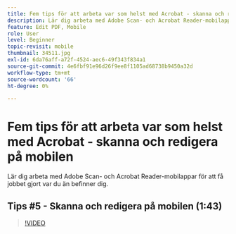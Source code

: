 ```yaml
---
title: Fem tips för att arbeta var som helst med Acrobat - skanna och redigera på mobilen
description: Lär dig arbeta med Adobe Scan- och Acrobat Reader-mobilappar för att få jobbet gjort var som helst
feature: Edit PDF, Mobile
role: User
level: Beginner
topic-revisit: mobile
thumbnail: 34511.jpg
exl-id: 6da76aff-a72f-4524-aec6-49f343f834a1
source-git-commit: 4e6fbf91e96d26f9ee8f1105ad68738b9450a32d
workflow-type: tm+mt
source-wordcount: '66'
ht-degree: 0%

---
```


# Fem tips för att arbeta var som helst med Acrobat - skanna och redigera på mobilen

Lär dig arbeta med Adobe Scan- och Acrobat Reader-mobilappar för att få jobbet gjort var du än befinner dig.

## Tips #5 - Skanna och redigera på mobilen (1:43)

>[!VIDEO](https://video.tv.adobe.com/v/34511?quality=12&learn=on&hidetitle=true)
